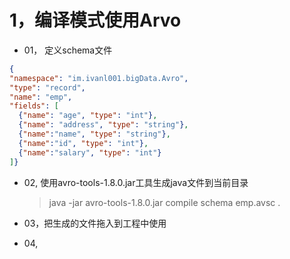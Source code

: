 # 1，编译模式使用Arvo
* 01， 定义schema文件

```json
{
"namespace": "im.ivanl001.bigData.Avro", 
"type": "record",
"name": "emp",
"fields": [
  {"name": "age", "type": "int"}, 
  {"name": "address", "type": "string"},
  {"name":"name", "type": "string"},
  {"name":"id", "type": "int"},
  {"name":"salary", "type": "int"}
]}
```

* 02, 使用avro-tools-1.8.0.jar工具生成java文件到当前目录
  > java -jar avro-tools-1.8.0.jar compile schema emp.avsc .

* 03，把生成的文件拖入到工程中使用

* 04, 